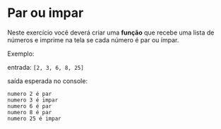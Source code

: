 # Par ou impar

Neste exercício você deverá criar uma **função** que recebe uma lista de números e imprime na tela se cada número é par ou ímpar.

Exemplo:

entrada: `[2, 3, 6, 8, 25]`

saída esperada no console:

```
numero 2 é par
numero 3 é impar
numero 6 é par
numero 8 é par
numero 25 é impar
```
